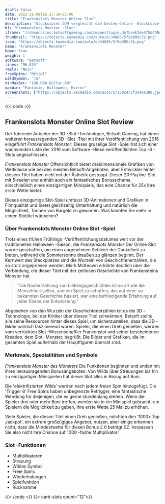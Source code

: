 ```yaml
---
draft: false
date: 2022-11-09T16:17:38+03:00
title: "Frankenslots Monster Online Slot"
description: "Glücksspiel.COM vergleicht die besten Online -Glücksspiel -Sites und -spiele der Kanada.  Unabhängige Produktbewertungen und exklusive Anmeldeangebote. Jetzt spielen!"
h1: "Frankenslots Monster -Slot"
iframe: "//democasino.betsoftgaming.com/cwguestlogin.do?bankId=675&CDN=AUTO&gameId=647"
thumbnail: "https://objects.kaxmedia.com/auto/o/34685/5f9a995c7b.png"
icon: "https://objects.kaxmedia.com/auto/o/34685/5f9a995c7b.png"
name: "Frankenslots Monster"
home: true
weight: 1
software: "Betsoft"
lines: "96.83%"
reels: "Nein"
freeSpins: "Mittel"
wildSymbol: "Ja"
minMaxBet: "100.000 Dollar.00"
maxWin: "Fantasie, Halloween, Horror"
screenshots: ["https://objects.kaxmedia.com/auto/o/13924/5f3546e389.jpeg"]
---
```


{{< code >}}<h2>Frankenslots Monster Online Slot Review</h2><p>Der führende Anbieter der 3D -Slot -Technologie, Betsoft Gaming, hat einen weiteren herausragenden 3D -Slot -Titel mit ihrer Veröffentlichung von 2016 eingeführt <em>Frankenslots Monster</em>. Dieses gruselige Slot -Spiel hat sich einer wachsenden Liste der 2016 vom Software -Riese veröffentlichten Top -6 -Slots angeschlossen.</p><p><em>Frankenslots Monster</em> Offensichtlich bietet dreidimensionale Grafiken von Weltklasse wie bei den meisten Betsoft-Angeboten, aber Entwickler hinter diesem Titel haben nicht mit der Ästhetik gestoppt. Dieser 20-Payline-Slot mit 5-reelen und enthält auch ein fantastisches Bonusschema, einschließlich eines einzigartigen Minispiels, das eine Chance für 25x Ihre erste Wette bietet.</p><p>Dieses einzigartige Slot-Spiel umfasst 3D-Animationen und Grafiken in Filmqualität und bietet gleichzeitig Unterhaltung und natürlich die Möglichkeit, Tonnen von Bargeld zu gewinnen. Was könnten Sie mehr in einem Slottitel wünschen?</p><h3>Über Frankenslots Monster Online Slot -Spiel</h3><p>Trotz eines frühen Frühlings -Veröffentlichungsdatumes weit vor der traditionellen Halloween -Saison, die <em>Frankenslots Monster</em> Der Online Slot wurde geschaffen, um einen angenehmen Schleier der Dunkelheit zu bieten, während die Sommersonne draußen zu glänzen beginnt. Der Kernwert des Steckplatzes sind die Wurzeln von Geschichtenerzählen, die so stolz angepriesen werden. Mark McKeown erklärte deutlich über die Verbindung, die dieser Titel mit der zeitlosen Geschichte von Frankensteins Monster hat</p><blockquote>"Die Nacherzählung von Lieblingsgeschichten ist so alt wie die Menschheit selbst, und ein Spiel zu schaffen, das auf einer so bekannten Geschichte basiert, war eine befriedigende Erfahrung auf jeder Ebene der Entwicklung."</blockquote><p>Abgesehen von den Wurzeln der Geschichtenerzählen ist es die 3D -Technologie, bei der Kritiker über diesen Titel schwärmen. Betsoft stellte alle seine Ressourcen hinter dieses Spiel, um sicherzustellen, dass die 3D -Bilder wirklich faszinierend waren. Spieler, die einen Dreh genießen, werden vom verrückten Slot -Wissenschaftler Frankenslot und seiner bescheidenen Kreation, dem Slot -Monster, begrüßt. Die Bilder und Grafiken, die im gesamten Spiel außerhalb der Hauptfiguren übersät sind.</p><h3>Merkmale, Spezialitäten und Symbole</h3><p><em>Frankenslots Monster des Monsters</em> Die Funktionen beginnen und enden mit ihren herausragenden Bonusangeboten. Von Wilds über Streuungen bis hin zu einzigartigen Minispielen hat dieser Slot alles in Bezug auf Boni.</p><p>Die 'elektrifizierten Wilds' werden nach jedem freien Spin hinzugefügt. Die 'Trigger 8' Free Spins haben unbegrenzte Retrigger, eine fantastische Wendung für diejenigen, die es gerne stundenlang drehen. Wenn die Spieler drei oder mehr Boni treffen, werden sie in ein Minispiel gebracht, um Spielern die Möglichkeit zu geben, Ihre erste Wette 25 Mal zu erhöhen.</p><p>Viele Spieler, die diesen Titel einen Dreh genießen, möchten den '1000x Top Jackpot', ein extrem großzügiges Angebot, nutzen, aber einige erkennen nicht, dass die Mindestwette für diesen Bonus £ 0 beträgt.02. Verpassen Sie also nicht Ihre Chance auf 1000 -fache Multiplikator!</p><h3>
Slot -Funktionen</h3><ul>
<li></span>
Multiplikatoren</li>
<li></span>
Streuung</li>
<li></span>
Wildes Symbol</li>
<li></span>
Freie Spins</li>
<li></span>
Wiederholungen</li>
<li></span>
Spielfunktion</li>
<li></span>
Rücknahme</li></ul>{{< /code >}}
{{< card-slots count="12">}}